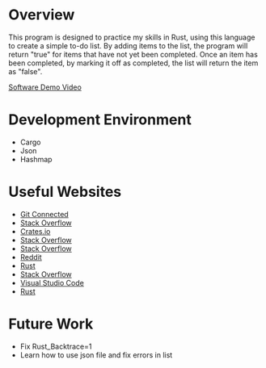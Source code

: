 # Overview

This program is designed to practice my skills in Rust, using this language to create a simple to-do list. By adding items to the list, the program will return "true" for items that have not yet been completed. Once an item has been completed, by marking it off as completed, the list will return the item as "false". 

[Software Demo Video](http://youtube.link.goes.here)

# Development Environment

* Cargo 
* Json
* Hashmap

# Useful Websites

* [Git Connected](https://levelup.gitconnected.com/rust-with-visual-studio-code-46404befed8)
* [Stack Overflow](https://stackoverflow.com/questions/46885292/how-to-launch-a-rust-application-from-visual-studio-code)
* [Crates.io](https://crates.io/)
* [Stack Overflow](https://stackoverflow.com/questions/29955500/code-not-working-in-command-line-for-visual-studio-code-on-osx-mac)
* [Stack Overflow](https://stackoverflow.com/questions/54228819/tree-command-not-found)
* [Reddit](https://www.reddit.com/r/rust/comments/kmalbo/whgen_i_try_to_execute_my_code_with_cargo_run_its/)
* [Rust](https://doc.rust-lang.org/std/str/trait.FromStr.html)
* [Stack Overflow](https://stackoverflow.com/questions/54055139/how-to-pass-rust-backtrace-1-when-running-a-rust-binary-installed-in-debian)
* [Visual Studio Code](https://marketplace.visualstudio.com/items?itemName=rust-lang.rust)
* [Rust](https://doc.rust-lang.org/book/ch05-02-example-structs.html)

# Future Work

* Fix Rust_Backtrace=1
* Learn how to use json file and fix errors in list